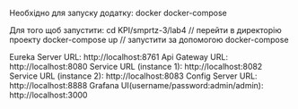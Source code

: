 Необхідно для запуску додатку:
docker
docker-compose

Для того щоб запустити:
cd KPI/smprtz-3/lab4 // перейти в директорію проекту
docker-compose up // запустити за допомогою docker-compose

Eureka Server URL: http://localhost:8761
Api Gateway URL: http://localhost:8080
Service URL (instance 1): http://localhost:8082
Service URL (instance 2): http://localhost:8083
Config Server URL: http://localhost:8888
Grafana UI(username/password:admin/admin): http://localhost:3000
